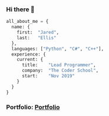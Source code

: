 ### Hi there 👋

```python
all_about_me = {
  name: {
    first:  "Jared",
    last:   "Ellis"
  },
  languages: ["Python", "C#", "C++"],
  experience: {
    current: {
      title:    "Lead Programmer",
      company:  "The Coder School",
      start:    "Nov 2019"
    }
  }
}
```

### Portfolio: <a href="https://jaredellis.myportfolio.com/welcome">Portfolio</a>
